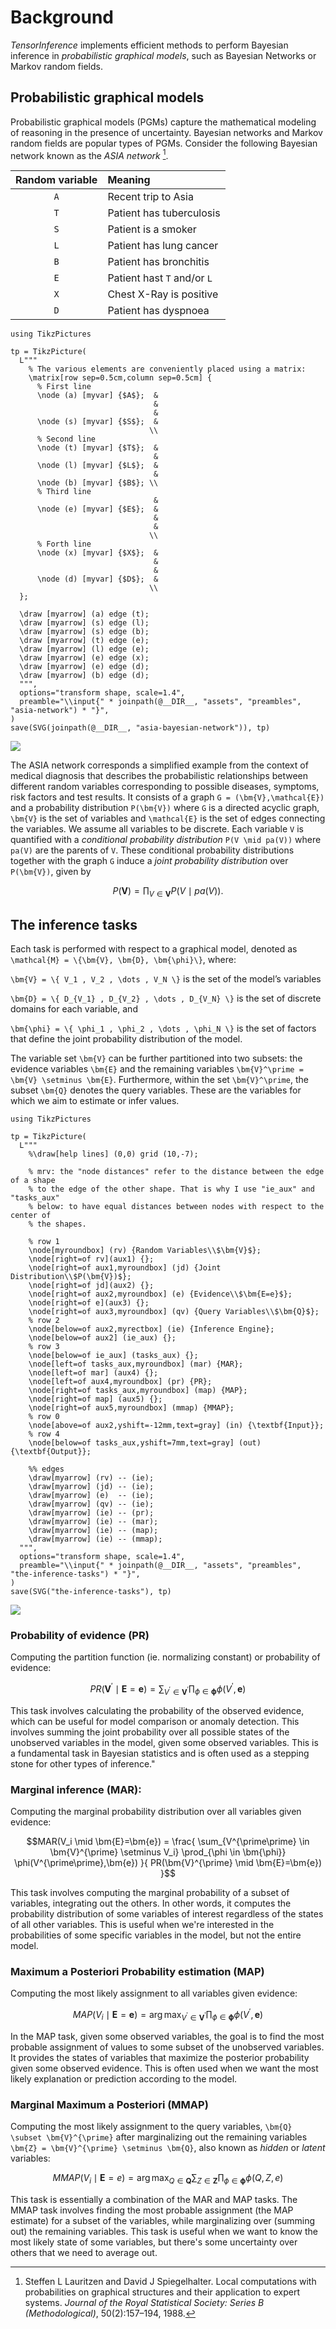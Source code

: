 # Background

*TensorInference* implements efficient methods to perform Bayesian inference in
*probabilistic graphical models*, such as Bayesian Networks or Markov random
fields.

## Probabilistic graphical models

Probabilistic graphical models (PGMs) capture the mathematical modeling of
reasoning in the presence of uncertainty. Bayesian networks and Markov random
fields are popular types of PGMs. Consider the following Bayesian network known
as the *ASIA network* [^lauritzen1988local]. 

| **Random variable**  | **Meaning**                     |
|        :---:         | :---                            |
|        ``A``         | Recent trip to Asia             |
|        ``T``         | Patient has tuberculosis        |
|        ``S``         | Patient is a smoker             |
|        ``L``         | Patient has lung cancer         |
|        ``B``         | Patient has bronchitis          |
|        ``E``         | Patient hast ``T`` and/or ``L`` |
|        ``X``         | Chest X-Ray is positive         |
|        ``D``         | Patient has dyspnoea            |

```@eval
using TikzPictures

tp = TikzPicture(
  L"""
    % The various elements are conveniently placed using a matrix:
    \matrix[row sep=0.5cm,column sep=0.5cm] {
      % First line
      \node (a) [myvar] {$A$};  &
                                &
                                &
      \node (s) [myvar] {$S$};  &
                               \\
      % Second line
      \node (t) [myvar] {$T$};  &
                                &
      \node (l) [myvar] {$L$};  &
                                &
      \node (b) [myvar] {$B$}; \\
      % Third line
                                &
      \node (e) [myvar] {$E$};  &
                                &
                                &
                               \\
      % Forth line
      \node (x) [myvar] {$X$};  &
                                &
                                &
      \node (d) [myvar] {$D$};  &
                               \\
  };

  \draw [myarrow] (a) edge (t);
  \draw [myarrow] (s) edge (l);
  \draw [myarrow] (s) edge (b);
  \draw [myarrow] (t) edge (e);
  \draw [myarrow] (l) edge (e);
  \draw [myarrow] (e) edge (x);
  \draw [myarrow] (e) edge (d);
  \draw [myarrow] (b) edge (d);
  """,
  options="transform shape, scale=1.4",
  preamble="\\input{" * joinpath(@__DIR__, "assets", "preambles", "asia-network") * "}",
)
save(SVG(joinpath(@__DIR__, "asia-bayesian-network")), tp)
```
![](asia-bayesian-network.svg)

The ASIA network corresponds a simplified example from the context of medical
diagnosis that describes the probabilistic relationships between different
random variables corresponding to possible diseases, symptoms, risk factors and
test results. It consists of a graph ``G = (\bm{V},\mathcal{E})`` and a
probability distribution ``P(\bm{V})`` where ``G`` is a directed acyclic graph,
``\bm{V}`` is the set of variables and ``\mathcal{E}`` is the set of edges
connecting the variables. We assume all variables to be discrete. Each variable
``V`` is quantified with a *conditional probability distribution* ``P(V \mid
pa(V))`` where ``pa(V)`` are the parents of ``V``. These conditional probability
distributions together with the graph ``G`` induce a *joint probability
distribution* over ``P(\bm{V})``, given by

```math
P(\bm{V}) = \prod_{V\in\bm{V}} P(V \mid pa(V)).
```


## The inference tasks

Each task is performed with respect to a graphical model, denoted as
``\mathcal{M} = \{\bm{V}, \bm{D}, \bm{\phi}\}``, where:

``\bm{V} = \{ V_1 , V_2 , \dots , V_N \}`` is the set of the model’s variables

``\bm{D} = \{ D_{V_1} , D_{V_2} , \dots , D_{V_N} \}`` is the set of discrete
domains for each variable, and

``\bm{\phi} = \{ \phi_1 , \phi_2 , \dots , \phi_N \}`` is the set of factors
that define the joint probability distribution of the model.

The variable set ``\bm{V}`` can be further partitioned into two subsets: the
evidence variables ``\bm{E}`` and the remaining variables ``\bm{V}^\prime =
\bm{V} \setminus \bm{E}``. Furthermore, within the set ``\bm{V}^\prime``, the
subset ``\bm{Q}`` denotes the query variables. These are the variables for which
we aim to estimate or infer values.

```@eval
using TikzPictures

tp = TikzPicture(
  L"""
    %\draw[help lines] (0,0) grid (10,-7);

    % mrv: the "node distances" refer to the distance between the edge of a shape
    % to the edge of the other shape. That is why I use "ie_aux" and "tasks_aux"
    % below: to have equal distances between nodes with respect to the center of
    % the shapes.

    % row 1
    \node[myroundbox] (rv) {Random Variables\\$\bm{V}$};
    \node[right=of rv](aux1) {};
    \node[right=of aux1,myroundbox] (jd) {Joint Distribution\\$P(\bm{V})$};
    \node[right=of jd](aux2) {};
    \node[right=of aux2,myroundbox] (e) {Evidence\\$\bm{E=e}$};
    \node[right=of e](aux3) {};
    \node[right=of aux3,myroundbox] (qv) {Query Variables\\$\bm{Q}$};
    % row 2
    \node[below=of aux2,myrectbox] (ie) {Inference Engine};
    \node[below=of aux2] (ie_aux) {};
    % row 3
    \node[below=of ie_aux] (tasks_aux) {};
    \node[left=of tasks_aux,myroundbox] (mar) {MAR};
    \node[left=of mar] (aux4) {};
    \node[left=of aux4,myroundbox] (pr) {PR};
    \node[right=of tasks_aux,myroundbox] (map) {MAP};
    \node[right=of map] (aux5) {};
    \node[right=of aux5,myroundbox] (mmap) {MMAP};
    % row 0
    \node[above=of aux2,yshift=-12mm,text=gray] (in) {\textbf{Input}};
    % row 4
    \node[below=of tasks_aux,yshift=7mm,text=gray] (out) {\textbf{Output}};

    %% edges
    \draw[myarrow] (rv) -- (ie);
    \draw[myarrow] (jd) -- (ie);
    \draw[myarrow] (e)  -- (ie);
    \draw[myarrow] (qv) -- (ie);
    \draw[myarrow] (ie) -- (pr);
    \draw[myarrow] (ie) -- (mar);
    \draw[myarrow] (ie) -- (map);
    \draw[myarrow] (ie) -- (mmap);
  """,
  options="transform shape, scale=1.4",
  preamble="\\input{" * joinpath(@__DIR__, "assets", "preambles", "the-inference-tasks") * "}",
)
save(SVG("the-inference-tasks"), tp)
```
![](the-inference-tasks.svg)

### Probability of evidence (PR)

Computing the partition function (ie. normalizing constant) or probability of
evidence:

```math
PR(\bm{V}^{\prime} \mid \bm{E}=\bm{e}) = \sum_{V^{\prime} \in \bm{V}^{\prime}} \prod_{\phi \in \bm{\phi}} \phi(V^{\prime},\bm{e})
```

This task involves calculating the probability of the observed evidence, which
can be useful for model comparison or anomaly detection. This involves summing
the joint probability over all possible states of the unobserved variables in
the model, given some observed variables. This is a fundamental task in Bayesian
statistics and is often used as a stepping stone for other types of inference."

### Marginal inference (MAR): 

Computing the marginal probability distribution over all variables given
evidence:

```math
MAR(V_i \mid \bm{E}=\bm{e}) = \frac{ \sum_{V^{\prime\prime} \in \bm{V}^{\prime}
\setminus V_i} \prod_{\phi \in \bm{\phi}} \phi(V^{\prime\prime},\bm{e}) }{
    PR(\bm{V}^{\prime} \mid \bm{E}=\bm{e}) }
```

This task involves computing the marginal probability of a subset of variables,
integrating out the others. In other words, it computes the probability
distribution of some variables of interest regardless of the states of all other
variables. This is useful when we're interested in the probabilities of some
specific variables in the model, but not the entire model.

### Maximum a Posteriori Probability estimation (MAP)

Computing the most likely assignment to all variables given evidence:

```math
MAP(V_i \mid \bm{E}=\bm{e}) = \arg \max_{V^{\prime} \in \bm{V}^{\prime}}
\prod_{\phi \in \bm{\phi}} \phi(V^{\prime},\bm{e})
```

In the MAP task, given some observed variables, the goal is to find the most
probable assignment of values to some subset of the unobserved variables. It
provides the states of variables that maximize the posterior probability given
some observed evidence. This is often used when we want the most likely
explanation or prediction according to the model.

### Marginal Maximum a Posteriori (MMAP)

Computing the most likely assignment to the query variables, ``\bm{Q} \subset
\bm{V}^{\prime}`` after marginalizing out the remaining variables ``\bm{Z} =
\bm{V}^{\prime} \setminus \bm{Q}``, also known as *hidden* or *latent*
variables:

```math
MMAP(V_i \mid \bm{E}=e) = \arg \max_{Q \in \bm{Q}} \sum_{Z \in \bm{Z}}
\prod_{\phi \in \bm{\phi}} \phi(Q, Z, e)
```

This task is essentially a combination of the MAR and MAP tasks. The MMAP task
involves finding the most probable assignment (the MAP estimate) for a subset of
the variables, while marginalizing over (summing out) the remaining variables.
This task is useful when we want to know the most likely state of some
variables, but there's some uncertainty over others that we need to average out.

[^lauritzen1988local]:
    Steffen L Lauritzen and David J Spiegelhalter. Local computations with probabilities on graphical structures and their application to expert systems. *Journal of the Royal Statistical Society: Series B (Methodological)*, 50(2):157–194, 1988.
